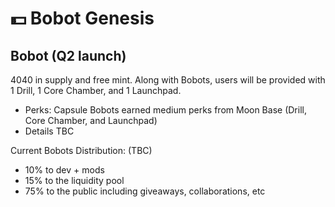# 💵 Bobot Genesis

## **Bobot** (Q2 launch)

4040 in supply and free mint. Along with Bobots, users will be provided with 1 Drill, 1 Core Chamber, and 1 Launchpad.&#x20;

* Perks: Capsule Bobots earned medium perks from Moon Base (Drill, Core Chamber, and Launchpad)&#x20;
* Details TBC&#x20;

Current Bobots Distribution: (TBC)&#x20;

* 10% to dev + mods
* 15% to the liquidity pool&#x20;
* 75% to the public including giveaways, collaborations, etc
